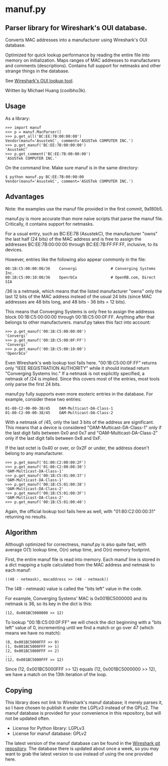 manuf.py
===

Parser library for Wireshark's OUI database.
---

Converts MAC addresses into a manufacturer using Wireshark's OUI database.

Optimized for quick lookup performance by reading the entire file into memory
on initialization. Maps ranges of MAC addresses to manufacturers and comments
(descriptions). Contains full support for netmasks and other strange things in
the database.

See [Wireshark's OUI lookup tool](https://www.wireshark.org/tools/oui-lookup.html).

Written by Michael Huang (coolbho3k).

Usage
---

As a library:

    >>> import manuf
    >>> p = manuf.MacParser()
    >>> p.get_all('BC:EE:7B:00:00:00')
    Vendor(manuf='AsustekC', comment='ASUSTek COMPUTER INC.')
    >>> p.get_manuf('BC:EE:7B:00:00:00')
    'AsustekC'
    >>> p.get_comment('BC:EE:7B:00:00:00')
    'ASUSTek COMPUTER INC.'

On the command line. Make sure manuf is in the same directory:

    $ python manuf.py BC:EE:7B:00:00:00
    Vendor(manuf='AsustekC', comment='ASUSTek COMPUTER INC.')

Advantages
---

Note: the examples use the manuf file provided in the first commit, 9a180b5.

manuf.py is more accurate than more naive scripts that parse the manuf file.
Critically, it contains support for netmasks.

For a usual entry, such as BC:EE:7B (AsustekC), the manufacturer "owns" the
last half (24 bits) of the MAC address and is free to assign the addresses
BC:EE:7B:00:00:00 through BC:EE:7B:FF:FF:FF, inclusive, to its devices.

However, entries like the following also appear commonly in the file:

    00:1B:C5:00:00:00/36	Convergi               # Converging Systems Inc.
    00:1B:C5:00:10:00/36	OpenrbCo               # OpenRB.com, Direct SIA

/36 is a netmask, which means that the listed manufacturer "owns" only the last
12 bits of the MAC address instead of the usual 24 bits (since MAC addresses
are 48 bits long, and 48 bits - 36 bits = 12 bits).

This means that Converging Systems is only free to assign the addresss block
00:1B:C5:00:00:00 through 00:1B:C5:00:0F:FF. Anything after that belongs to
other manufacturers. manuf.py takes this fact into account:

    >>> p.get_manuf('00:1B:C5:00:00:00')
    'Convergi'
    >>> p.get_manuf('00:1B:C5:00:0F:FF')
    'Convergi'
    >>> p.get_manuf('00:1B:C5:00:10:00')
    'OpenrbCo'

Even Wireshark's web lookup tool fails here. "00:1B:C5:00:0F:FF" returns only
"IEEE REGISTRATION AUTHORITY" while it should instead return "Converging
Systems Inc." If a netmask is not explicitly specified, a netmask of /24 is
implied. Since this covers most of the entries, most tools only parse the first
24 bits.

manuf.py fully supports even more esoteric entries in the database. For example,
consider these two entries:

    01-80-C2-00-00-30/45	OAM-Multicast-DA-Class-1
    01-80-C2-00-00-38/45	OAM-Multicast-DA-Class-2

With a netmask of /45, only the last 3 bits of the address are significant.
This means that a device is considered "OAM-Multicast-DA-Class-1" only if the
last digit falls between 0x0 and 0x7 and "OAM-Multicast-DA-Class-2" only if the
last digit falls between 0x8 and 0xF.

If the last octet is 0x40 or over, or 0x2F or under, the address doesn't belong
to any manufacturer.

    >>> p.get_manuf('01:80:C2:00:00:2F')
    >>> p.get_manuf('01:80:C2:00:00:30')
    'OAM-Multicast-DA-Class-1'
    >>> p.get_manuf('00:1B:C5:01:00:37')
    'OAM-Multicast-DA-Class-1'
    >>> p.get_manuf('00:1B:C5:01:00:38')
    'OAM-Multicast-DA-Class-2'
    >>> p.get_manuf('00:1B:C5:01:00:3F')
    'OAM-Multicast-DA-Class-2'
    >>> p.get_manuf('00:1B:C5:01:00:40')

Again, the official lookup tool fails here as well, with "01:80:C2:00:00:31"
returning no results.

Algorithm
---

Although optimized for correctness, manuf.py is also quite fast, with average
O(1) lookup time, O(n) setup time, and O(n) memory footprint.

First, the entire manuf file is read into memory. Each manuf line is stored in
a dict mapping a tuple calculated from the MAC address and netmask to each
manuf:

    ((48 - netmask), macaddress >> (48 - netmask))

The (48 - netmask) value is called the "bits left" value in the code.

For example, Converging Systems' MAC is 0x001BC5000000 and its netmask is 36,
so its key in the dict is this:

    (12, 0x001BC5000000 >> 12)

To lookup "00:1B:C5:00:0F:FF" we will check the dict beginning with a "bits
left" value of 0, incrementing until we find a match or go over 47 (which means
we have no match):

    (0, 0x001BC5000FFF >> 0)
    (1, 0x001BC5000FFF >> 1)
    (2, 0x001BC5000FFF >> 2)
    ...
    (12, 0x001BC5000FFF >> 12)

Since (12, 0x001BC5000FFF >> 12) equals (12, 0x001BC5000000 >> 12), we have a
match on the 13th iteration of the loop.

Copying
---

This library does not link to Wireshark's manuf database; it merely parses it,
so I have chosen to publish it under the LGPLv3 instead of the GPLv2. The manuf
database is provided for your convenience in this repository, but will not be
updated often.

* License for Python library: LGPLv3
* License for manuf database: GPLv2

The latest version of the manuf database can be found in the
[Wireshark git repository](https://code.wireshark.org/review/gitweb?p=wireshark.git;a=blob_plain;f=manuf).
The database there is updated about once a week, so you may want to grab the
latest version to use instead of using the one provided here.
